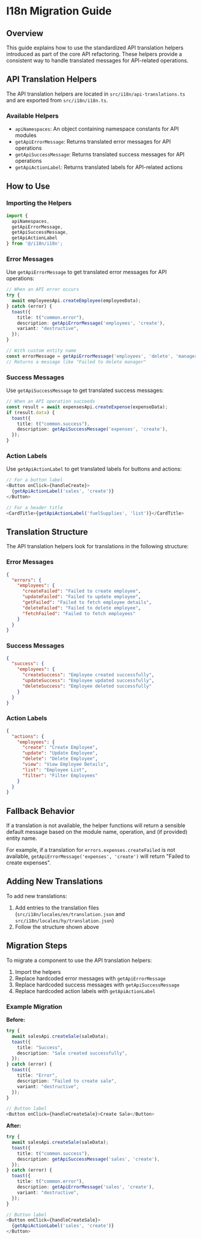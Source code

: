 # I18n Migration Guide

## Overview

This guide explains how to use the standardized API translation helpers introduced as part of the core API refactoring. These helpers provide a consistent way to handle translated messages for API-related operations.

## API Translation Helpers

The API translation helpers are located in `src/i18n/api-translations.ts` and are exported from `src/i18n/i18n.ts`.

### Available Helpers

- `apiNamespaces`: An object containing namespace constants for API modules
- `getApiErrorMessage`: Returns translated error messages for API operations
- `getApiSuccessMessage`: Returns translated success messages for API operations
- `getApiActionLabel`: Returns translated labels for API-related actions

## How to Use

### Importing the Helpers

```typescript
import { 
  apiNamespaces, 
  getApiErrorMessage, 
  getApiSuccessMessage, 
  getApiActionLabel 
} from '@/i18n/i18n';
```

### Error Messages

Use `getApiErrorMessage` to get translated error messages for API operations:

```typescript
// When an API error occurs
try {
  await employeesApi.createEmployee(employeeData);
} catch (error) {
  toast({
    title: t("common.error"),
    description: getApiErrorMessage('employees', 'create'),
    variant: "destructive",
  });
}

// With custom entity name
const errorMessage = getApiErrorMessage('employees', 'delete', 'manager');
// Returns a message like "Failed to delete manager"
```

### Success Messages

Use `getApiSuccessMessage` to get translated success messages:

```typescript
// When an API operation succeeds
const result = await expensesApi.createExpense(expenseData);
if (result.data) {
  toast({
    title: t("common.success"),
    description: getApiSuccessMessage('expenses', 'create'),
  });
}
```

### Action Labels

Use `getApiActionLabel` to get translated labels for buttons and actions:

```typescript
// For a button label
<Button onClick={handleCreate}>
  {getApiActionLabel('sales', 'create')}
</Button>

// For a header title
<CardTitle>{getApiActionLabel('fuelSupplies', 'list')}</CardTitle>
```

## Translation Structure

The API translation helpers look for translations in the following structure:

### Error Messages

```json
{
  "errors": {
    "employees": {
      "createFailed": "Failed to create employee",
      "updateFailed": "Failed to update employee",
      "getFailed": "Failed to fetch employee details",
      "deleteFailed": "Failed to delete employee",
      "fetchFailed": "Failed to fetch employees"
    }
  }
}
```

### Success Messages

```json
{
  "success": {
    "employees": {
      "createSuccess": "Employee created successfully",
      "updateSuccess": "Employee updated successfully",
      "deleteSuccess": "Employee deleted successfully"
    }
  }
}
```

### Action Labels

```json
{
  "actions": {
    "employees": {
      "create": "Create Employee",
      "update": "Update Employee",
      "delete": "Delete Employee",
      "view": "View Employee Details",
      "list": "Employee List",
      "filter": "Filter Employees"
    }
  }
}
```

## Fallback Behavior

If a translation is not available, the helper functions will return a sensible default message based on the module name, operation, and (if provided) entity name.

For example, if a translation for `errors.expenses.createFailed` is not available, `getApiErrorMessage('expenses', 'create')` will return "Failed to create expenses".

## Adding New Translations

To add new translations:

1. Add entries to the translation files (`src/i18n/locales/en/translation.json` and `src/i18n/locales/hy/translation.json`)
2. Follow the structure shown above

## Migration Steps

To migrate a component to use the API translation helpers:

1. Import the helpers
2. Replace hardcoded error messages with `getApiErrorMessage`
3. Replace hardcoded success messages with `getApiSuccessMessage`
4. Replace hardcoded action labels with `getApiActionLabel`

### Example Migration

**Before:**

```typescript
try {
  await salesApi.createSale(saleData);
  toast({
    title: "Success",
    description: "Sale created successfully",
  });
} catch (error) {
  toast({
    title: "Error",
    description: "Failed to create sale",
    variant: "destructive",
  });
}

// Button label
<Button onClick={handleCreateSale}>Create Sale</Button>
```

**After:**

```typescript
try {
  await salesApi.createSale(saleData);
  toast({
    title: t("common.success"),
    description: getApiSuccessMessage('sales', 'create'),
  });
} catch (error) {
  toast({
    title: t("common.error"),
    description: getApiErrorMessage('sales', 'create'),
    variant: "destructive",
  });
}

// Button label
<Button onClick={handleCreateSale}>
  {getApiActionLabel('sales', 'create')}
</Button>
``` 